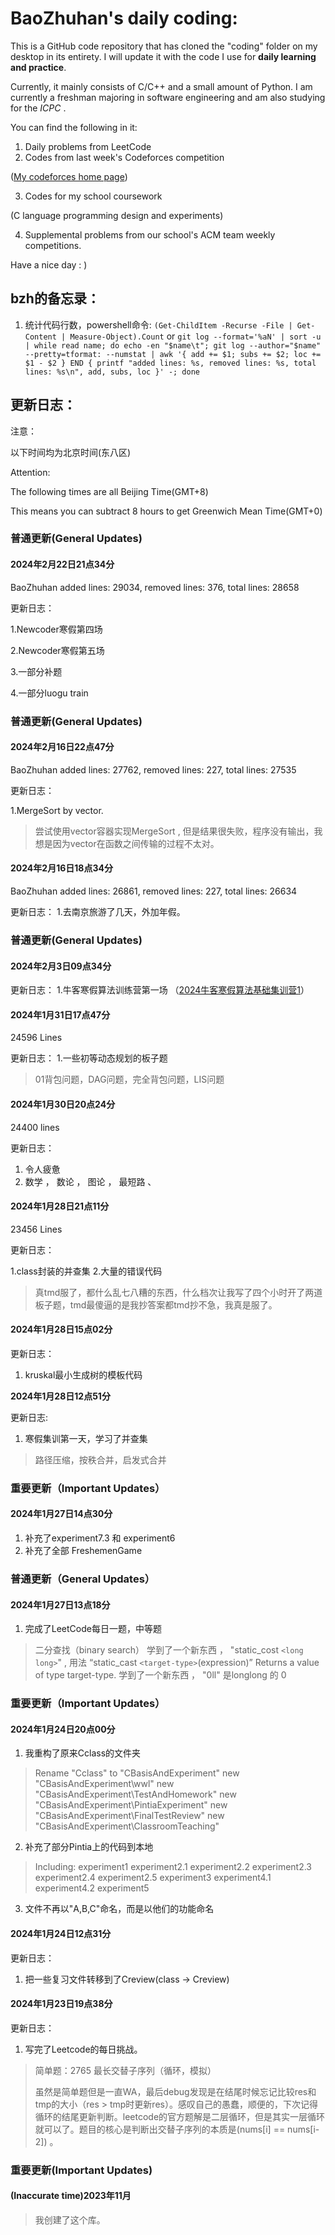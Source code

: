 # BaoZhuhan's daily coding:

This is a GitHub code repository that has cloned the "coding" folder on my desktop in its entirety. I will update it with the code I use for **daily learning and practice**.

Currently, it mainly consists of C/C++ and a small amount of Python. I am currently a freshman majoring in software engineering and am also studying for the *ICPC* .

You can find the following in it:

1. Daily problems from LeetCode
2. Codes from last week's Codeforces competition

([My codeforces home page](https://codeforces.com/profile/hengyuhan))

3. Codes for my school coursework

(C language programming design and experiments)

4. Supplemental problems from our school's ACM team weekly competitions.

Have a nice day : )

## bzh的备忘录：

1. 统计代码行数，powershell命令:
   `(Get-ChildItem -Recurse -File | Get-Content | Measure-Object).Count`
   or
   `git log --format='%aN' | sort -u | while read name; do echo -en "$name\t"; git log --author="$name" --pretty=tformat: --numstat | awk '{ add += $1; subs += $2; loc += $1 - $2 } END { printf "added lines: %s, removed lines: %s, total lines: %s\n", add, subs, loc }' -; done`

## 更新日志：

注意：

以下时间均为北京时间(东八区)

Attention:

The following times are all Beijing Time(GMT+8)

This means you can subtract 8 hours to get Greenwich Mean Time(GMT+0)

### 普通更新(General Updates)

#### 2024年2月22日21点34分  

BaoZhuhan       added lines: 29034, removed lines: 376, total lines: 28658  

更新日志：

 1.Newcoder寒假第四场

 2.Newcoder寒假第五场

 3.一部分补题

 4.一部分luogu train

### 普通更新(General Updates)

#### **2024年2月16日22点47分**

BaoZhuhan       added lines: 27762, removed lines: 227, total lines: 27535

更新日志：

1.MergeSort by vector.

> 尝试使用vector容器实现MergeSort , 但是结果很失败，程序没有输出，我想是因为vector在函数之间传输的过程不太对。

#### **2024年2月16日18点34分**

BaoZhuhan       added lines: 26861, removed lines: 227, total lines: 26634

更新日志：
 1.去南京旅游了几天，外加年假。

### 普通更新(General Updates)

#### **2024年2月3日09点34分**

更新日志：
 1.牛客寒假算法训练营第一场
   （[2024牛客寒假算法基础集训营1](https://ac.nowcoder.com/acm/contest/67741)）

#### **2024年1月31日17点47分**

24596 Lines

更新日志： 1.一些初等动态规划的板子题

> 01背包问题，DAG问题，完全背包问题，LIS问题

#### **2024年1月30日20点24分**

24400 lines

更新日志：

1. 令人疲惫
2. 数学 ， 数论 ， 图论 ， 最短路  、

#### **2024年1月28日21点11分**

23456 Lines

更新日志：

 1.class封装的并查集 2.大量的错误代码

> 真tmd服了，都什么乱七八糟的东西，什么档次让我写了四个小时开了两道板子题，tmd最傻逼的是我抄答案都tmd抄不急，我真是服了。

#### 2024年1月28日15点02分

更新日志：

1. kruskal最小生成树的模板代码

**2024年1月28日12点51分**

更新日志:

1. 寒假集训第一天，学习了并查集

> 路径压缩，按秩合并，启发式合并

### 重要更新（Important Updates）

#### **2024年1月27日14点30分**

1. 补充了experiment7.3 和 experiment6
2. 补充了全部 FreshemenGame

### 普通更新（General Updates）

#### **2024年1月27日13点18分**

1. 完成了LeetCode每日一题，中等题

> 二分查找（binary search）
> 学到了一个新东西 ， "static_cost `<long long>`" ,
> 用法 “static_cast `<target-type>`(expression)” Returns a value of type target-type.
> 学到了一个新东西 ， "0ll" 是longlong 的 0

### 重要更新（Important Updates）

#### **2024年1月24日20点00分**

1. 我重构了原来Cclass的文件夹

> Rename "Cclass" to "CBasisAndExperiment"
> new "CBasisAndExperiment\wwl"
> new "CBasisAndExperiment\TestAndHomework"
> new "CBasisAndExperiment\PintiaExperiment"
> new "CBasisAndExperiment\FinalTestReview"
> new "CBasisAndExperiment\ClassroomTeaching"

2. 补充了部分Pintia上的代码到本地

> Including:
> experiment1
> experiment2.1
> experiment2.2
> experiment2.3
> experiment2.4
> experiment2.5
> experiment3
> experiment4.1
> experiment4.2
> experiment5

3. 文件不再以"A,B,C"命名，而是以他们的功能命名

#### **2024年1月24日12点31分**

更新日志：

1. 把一些复习文件转移到了Creview(class -> Creview)

#### **2024年1月23日19点38分**

更新日志：

1. 写完了Leetcode的每日挑战。

> 简单题：2765 最长交替子序列（循环，模拟）
>
> 虽然是简单题但是一直WA，最后debug发现是在结尾时候忘记比较res和tmp的大小（res >
> tmp时更新res）。感叹自己的愚蠢，顺便的，下次记得循环的结尾更新判断。leetcode的官方题解是二层循环，但是其实一层循环就可以了。题目的核心是判断出交替子序列的本质是(nums[i]
> == nums[i-2]) 。

### 重要更新(Important Updates)

#### **(Inaccurate time)2023年11月**

> 我创建了这个库。
